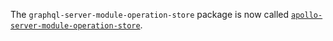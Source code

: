 The `graphql-server-module-operation-store` package is now called [`apollo-server-module-operation-store`](https://www.npmjs.com/package/apollo-server-module-operation-store).